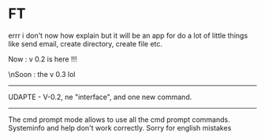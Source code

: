# FT
errr i don't now how explain but it will be an app for do a lot of little things like send email, create directory, create file etc.

Now : v 0.2 is here !!!

\nSoon : the v 0.3 lol
____________
UDAPTE - V-0.2, ne "interface", and one new command.
____________

The cmd prompt mode allows to use all the cmd prompt commands. Systeminfo and help don't work correctly.
Sorry for english mistakes


